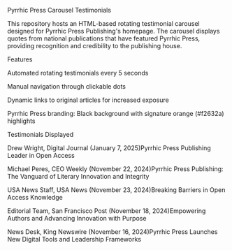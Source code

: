 Pyrrhic Press Carousel Testimonials

This repository hosts an HTML-based rotating testimonial carousel designed for Pyrrhic Press Publishing's homepage. The carousel displays quotes from national publications that have featured Pyrrhic Press, providing recognition and credibility to the publishing house.

Features

Automated rotating testimonials every 5 seconds

Manual navigation through clickable dots

Dynamic links to original articles for increased exposure

Pyrrhic Press branding: Black background with signature orange (#f2632a) highlights

Testimonials Displayed

Drew Wright, Digital Journal (January 7, 2025)Pyrrhic Press Publishing Leader in Open Access

Michael Peres, CEO Weekly (November 22, 2024)Pyrrhic Press Publishing: The Vanguard of Literary Innovation and Integrity

USA News Staff, USA News (November 23, 2024)Breaking Barriers in Open Access Knowledge

Editorial Team, San Francisco Post (November 18, 2024)Empowering Authors and Advancing Innovation with Purpose

News Desk, King Newswire (November 16, 2024)Pyrrhic Press Launches New Digital Tools and Leadership Frameworks
